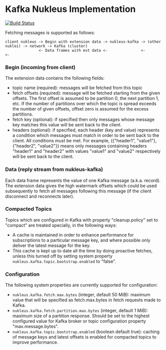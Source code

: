 # Kafka Nukleus Implementation

[![Build Status][build-status-image]][build-status]

[build-status-image]: https://travis-ci.org/reaktivity/nukleus-kafka.java.svg?branch=develop
[build-status]: https://travis-ci.org/reaktivity/nukleus-kafka.java

Fetching messages is supported as follows:

```
client nukleus -> Begin with extension data -> nukleus-kafka -> (other nuklei) -> network -> Kafka (cluster)
               <- Data frames with ext data <-               <-                <-
```

### Begin (incoming from client)

The extension data contains the following fields:

- topic name (required): messages will be fetched from this topic
- fetch offsets (required): message will be fetched starting from the given offsets. The first offset is assumed to be partition 0, the next partition 1, etc. If the number of partitions over which the topic is spread exceeds the number of given offsets, offset zero is assumed for the excess partitions.
- fetch key (optional): if specified then only messages whose message key matches this value will be sent back to the client.
- headers (optional): if specified, each header (key and value) represents a condition which messages must match in order to be sent back to the client. All conditions must be met. For example, {{"header1", "value1"}, {"header2", "value2"}} means only messages containing headers "header1" and "header2" with values "value1" and "value2" respectively will be sent back to the client.

### Data (reply stream from nukleus-kafka)

Each data frame represents the value of one Kafka message (a.k.a. record). The extension data gives the high watermark offsets which could be used subsequently to fetch all messages following this message (if the client disconnect and reconnects later).

### Compacted Topics

Topics which are configured in Kafka with property "cleanup.policy" set to "compact" are treated specially, in the following ways:

- A cache is maintained in order to enhance performance for subscriptions to a particular message key, and where possible only deliver the latest message for the key.
- This cache is kept up to date all the time by doing proactive fetches, unless this turned off by setting system property `nukleus.kafka.topic.bootstrap.enabled` to "false".

### Configuration

The following system properties are currently supported for configuration:

- `nukleus.kafka.fetch.max.bytes` (integer, default 50 MiB): maximum value that will be specified as fetch.max.bytes in fetch requests made to Kafka.
- `nukleus.kafka.fetch.partition.max.bytes` (integer, default 1 MiB): maximum size of a partition response. Should be set to the highest configured value for Kafka broker or topic configuration property "max.message.bytes".
- `nukleus.kafka.topic.bootstrap.enabled` (boolean default true): caching of message keys and latest offsets is enabled for compacted topics to improve performance.
